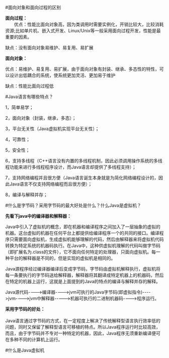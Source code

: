 #面向对象和面向过程的区别


<p><strong>面向过程：</strong><br>
&emsp;&emsp;优点：性能比面向对象高，因为类调用时需要实例化，开销比较大，比较消耗资源;比如单片机、嵌入式开发、Linux/Unix等一般采用面向过程开发，性能是最重要的因素。</p>
<p>缺点：没有面向对象易维护、易复用、易扩展</p>

<p><strong>面向对象：</strong></p>
<p>优点：易维护、易复用、易扩展，由于面向对象有封装、继承、多态性的特性，可以设计出低耦合的系统，使系统更加灵活、更加易于维护</p>
<p>缺点：性能比面向过程低</p>

#Java语言有哪些特点？
<p>1，简单易学；</p>
<p>2，面向对象（封装，继承，多态）；</p>
<p>3，平台无关性（Java虚拟机实现平台无关性）；</p>
<p>4，可靠性；</p>
<p>5，安全性；</p>
<p>6，支持多线程（C++语言没有内置的多线程机制，因此必须调用操作系统的多线程功能来进行多线程程序设计，而Java语言却提供了多线程支持）；</p>
<p>7，支持网络编程并且很方便（Java语言诞生本身就是为简化网络编程设计的，因此Java语言不仅支持网络编程而且很方便）；</p>
<p>8，编译与解释并存；</p>

#什么是字节码？采用字节码的最大好处是什么？什么Java是虚拟机？

<p><strong>先看下java中的编译器和解释器：</strong></p>
<p>Java中引入了虚拟机的概念，即在机器和编译程序之间加入了一层抽象的虚拟的机器。这台虚拟的机器在任何平台上都提供给编译程序一个的共同的接口。编译程序只需要面向虚拟机，生成虚拟机能够理解的代码，然后由解释器来将虚拟机代码转换为特定系统的机器码执行。在Java中，这种供虚拟机理解的代码叫做字节码（即扩展名为.class的文件），它不面向任何特定的处理器，只面向虚拟机。每一种平台的解释器是不同的，但是实现的虚拟机是相同的。</p>
<p>Java源程序经过编译器编译后变成字节码，字节码由虚拟机解释执行，虚拟机将每一条要执行的字节码送给解释器，解释器将其翻译成特定机器上的机器码，然后在特定的机器上运行，这就是上面提到的Java的特点的编译与解释并存的解释。</p>
<p>Java源代码----&gt;编译器----&gt;jvm可执行的Java字节码(即虚拟指令)----&gt;jvm----&gt;jvm中解释器-----&gt;机器可执行的二进制机器码----&gt;程序运行。</p>
<p><strong>采用字节码的好处：</strong><br>
  <br>
Java语言通过字节码的方式，在一定程度上解决了传统解释型语言执行效率低的问题，同时又保留了解释型语言可移植的特点。所以Java程序运行时比较高效，而且，由于字节码并不专对一种特定的机器，因此，Java程序无须重新编译便可在多种不同的计算机上运行。</p>

#什么是Java虚拟机







































































